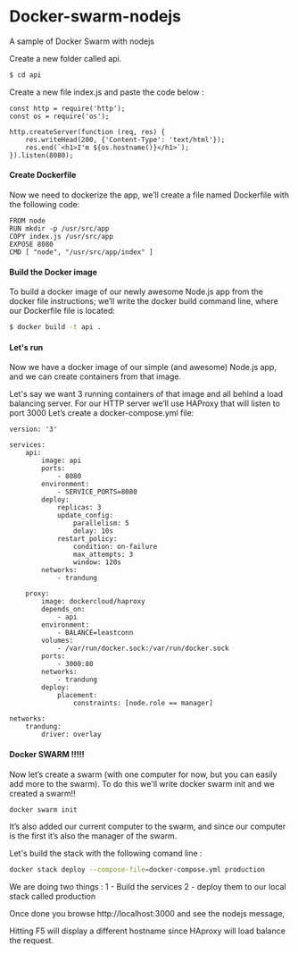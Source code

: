 # Docker-swarm-nodejs
A sample of Docker Swarm with nodejs

Create a new folder called api.
```bash
$ cd api
```

Create a new file index.js and paste the code below : 

```node
const http = require('http');
const os = require('os');

http.createServer(function (req, res) {
    res.writeHead(200, {'Content-Type': 'text/html'});
    res.end(`<h1>I'm ${os.hostname()}</h1>`);
}).listen(8080);
```

#### Create Dockerfile
Now we need to dockerize the app, we’ll create a file named Dockerfile with the following code:

```docker
FROM node
RUN mkdir -p /usr/src/app
COPY index.js /usr/src/app
EXPOSE 8080
CMD [ "node", "/usr/src/app/index" ]
```
#### Build the Docker image
To build a docker image of our newly awesome Node.js app from the docker file instructions; we’ll write the docker build command line, where our Dockerfile file is located:

```bash
$ docker build -t api .
```

#### Let's run
Now we have a docker image of our simple (and awesome) Node.js app, and we can create containers from that image.

Let's say we want 3 running containers of that image and all behind a load balancing server.
For our HTTP server we’ll use HAProxy that will listen to port 3000
Let’s create a docker-compose.yml file:

```docker
version: '3'

services:
    api:
        image: api
        ports:
            - 8080
        environment:
            - SERVICE_PORTS=8080
        deploy:
            replicas: 3
            update_config:
                parallelism: 5
                delay: 10s
            restart_policy:
                condition: on-failure
                max_attempts: 3
                window: 120s
        networks:
            - trandung

    proxy:
        image: dockercloud/haproxy
        depends_on:
            - api
        environment:
            - BALANCE=leastconn
        volumes:
            - /var/run/docker.sock:/var/run/docker.sock
        ports:
            - 3000:80
        networks:
            - trandung
        deploy:
            placement:
                constraints: [node.role == manager]

networks:
    trandung:
        driver: overlay

 ```
 
 
 #### Docker SWARM !!!!!
 Now let’s create a swarm (with one computer for now, but you can easily add more to the swarm). To do this we'll write docker swarm init and we created a swarm!! 
 
 ```bash
 docker swarm init
 ```
 
 It’s also added our current computer to the swarm, and since our computer is the first it’s also the manager of the swarm.
 
 Let's build the stack with the following comand line :
 
 ```bash
 docker stack deploy --compose-file=docker-compose.yml production
 ```
 We are doing two things : 
  1 - Build the services 
  2 - deploy them to our local stack called production
  
 Once done you browse http://localhost:3000 and see the nodejs message, 
 
 Hitting F5 will display a different hostname since HAproxy will load balance the request.
 
 